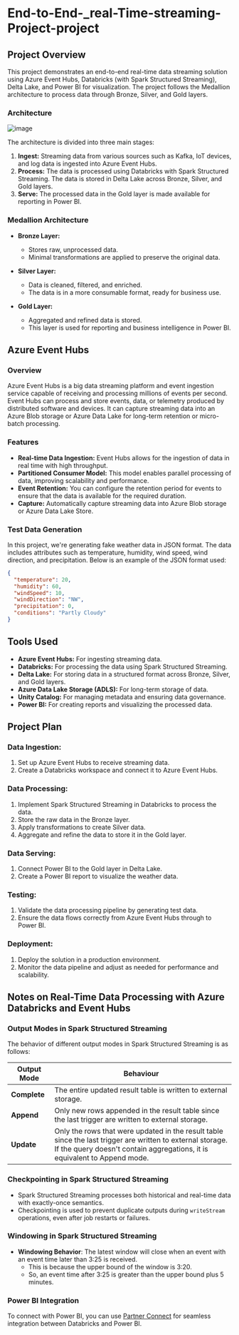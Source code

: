 # End-to-End-_real-Time-streaming-Project-project


## Project Overview

This project demonstrates an end-to-end real-time data streaming solution using Azure Event Hubs, Databricks (with Spark Structured Streaming), Delta Lake, and Power BI for visualization. The project follows the Medallion architecture to process data through Bronze, Silver, and Gold layers.

### Architecture

![image](https://github.com/user-attachments/assets/6819fae7-66fe-47e5-affe-183aafc3f844)



The architecture is divided into three main stages:

1. **Ingest:** Streaming data from various sources such as Kafka, IoT devices, and log data is ingested into Azure Event Hubs.
2. **Process:** The data is processed using Databricks with Spark Structured Streaming. The data is stored in Delta Lake across Bronze, Silver, and Gold layers.
3. **Serve:** The processed data in the Gold layer is made available for reporting in Power BI.

### Medallion Architecture

- **Bronze Layer:**
  - Stores raw, unprocessed data.
  - Minimal transformations are applied to preserve the original data.

- **Silver Layer:**
  - Data is cleaned, filtered, and enriched.
  - The data is in a more consumable format, ready for business use.

- **Gold Layer:**
  - Aggregated and refined data is stored.
  - This layer is used for reporting and business intelligence in Power BI.

## Azure Event Hubs

### Overview

Azure Event Hubs is a big data streaming platform and event ingestion service capable of receiving and processing millions of events per second. Event Hubs can process and store events, data, or telemetry produced by distributed software and devices. It can capture streaming data into an Azure Blob storage or Azure Data Lake for long-term retention or micro-batch processing.

### Features

- **Real-time Data Ingestion:** Event Hubs allows for the ingestion of data in real time with high throughput.
- **Partitioned Consumer Model:** This model enables parallel processing of data, improving scalability and performance.
- **Event Retention:** You can configure the retention period for events to ensure that the data is available for the required duration.
- **Capture:** Automatically capture streaming data into Azure Blob storage or Azure Data Lake Store.

### Test Data Generation

In this project, we're generating fake weather data in JSON format. The data includes attributes such as temperature, humidity, wind speed, wind direction, and precipitation. Below is an example of the JSON format used:

```json
{
  "temperature": 20,
  "humidity": 60,
  "windSpeed": 10,
  "windDirection": "NW",
  "precipitation": 0,
  "conditions": "Partly Cloudy"
}
```

## Tools Used

- **Azure Event Hubs:** For ingesting streaming data.
- **Databricks:** For processing the data using Spark Structured Streaming.
- **Delta Lake:** For storing data in a structured format across Bronze, Silver, and Gold layers.
- **Azure Data Lake Storage (ADLS):** For long-term storage of data.
- **Unity Catalog:** For managing metadata and ensuring data governance.
- **Power BI:** For creating reports and visualizing the processed data.

## Project Plan

### Data Ingestion:

1. Set up Azure Event Hubs to receive streaming data.
2. Create a Databricks workspace and connect it to Azure Event Hubs.

### Data Processing:

1. Implement Spark Structured Streaming in Databricks to process the data.
2. Store the raw data in the Bronze layer.
3. Apply transformations to create Silver data.
4. Aggregate and refine the data to store it in the Gold layer.

### Data Serving:

1. Connect Power BI to the Gold layer in Delta Lake.
2. Create a Power BI report to visualize the weather data.

### Testing:

1. Validate the data processing pipeline by generating test data.
2. Ensure the data flows correctly from Azure Event Hubs through to Power BI.

### Deployment:

1. Deploy the solution in a production environment.
2. Monitor the data pipeline and adjust as needed for performance and scalability.

## Notes on Real-Time Data Processing with Azure Databricks and Event Hubs

### Output Modes in Spark Structured Streaming

The behavior of different output modes in Spark Structured Streaming is as follows:

| Output Mode | Behaviour |
|-------------|-----------|
| **Complete** | The entire updated result table is written to external storage. |
| **Append**   | Only new rows appended in the result table since the last trigger are written to external storage. |
| **Update**   | Only the rows that were updated in the result table since the last trigger are written to external storage. If the query doesn't contain aggregations, it is equivalent to Append mode. |

### Checkpointing in Spark Structured Streaming

- Spark Structured Streaming processes both historical and real-time data with exactly-once semantics.
- Checkpointing is used to prevent duplicate outputs during `writeStream` operations, even after job restarts or failures.

### Windowing in Spark Structured Streaming

- **Windowing Behavior**: The latest window will close when an event with an event time later than 3:25 is received.
  - This is because the upper bound of the window is 3:20.
  - So, an event time after 3:25 is greater than the upper bound plus 5 minutes.

### Power BI Integration

To connect with Power BI, you can use [Partner Connect](https://learn.microsoft.com/en-us/power-bi/connect-data/service-partner-connect) for seamless integration between Databricks and Power BI.
